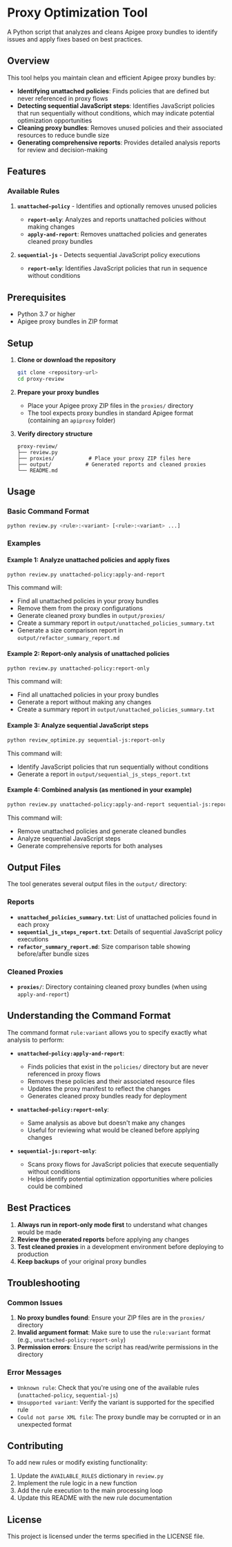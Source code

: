 # Proxy Optimization Tool

A Python script that analyzes and cleans Apigee proxy bundles to identify issues and apply fixes based on best practices.

## Overview

This tool helps you maintain clean and efficient Apigee proxy bundles by:

- **Identifying unattached policies**: Finds policies that are defined but never referenced in proxy flows
- **Detecting sequential JavaScript steps**: Identifies JavaScript policies that run sequentially without conditions, which may indicate potential optimization opportunities
- **Cleaning proxy bundles**: Removes unused policies and their associated resources to reduce bundle size
- **Generating comprehensive reports**: Provides detailed analysis reports for review and decision-making

## Features

### Available Rules

1. **`unattached-policy`** - Identifies and optionally removes unused policies
   - **`report-only`**: Analyzes and reports unattached policies without making changes
   - **`apply-and-report`**: Removes unattached policies and generates cleaned proxy bundles

2. **`sequential-js`** - Detects sequential JavaScript policy executions
   - **`report-only`**: Identifies JavaScript policies that run in sequence without conditions

## Prerequisites

- Python 3.7 or higher
- Apigee proxy bundles in ZIP format

## Setup

1. **Clone or download the repository**
   ```bash
   git clone <repository-url>
   cd proxy-review
   ```

2. **Prepare your proxy bundles**
   - Place your Apigee proxy ZIP files in the `proxies/` directory
   - The tool expects proxy bundles in standard Apigee format (containing an `apiproxy` folder)

3. **Verify directory structure**
   ```
   proxy-review/
   ├── review.py
   ├── proxies/           # Place your proxy ZIP files here
   ├── output/           # Generated reports and cleaned proxies
   └── README.md
   ```

## Usage

### Basic Command Format

```bash
python review.py <rule>:<variant> [<rule>:<variant> ...]
```

### Examples

#### Example 1: Analyze unattached policies and apply fixes
```bash
python review.py unattached-policy:apply-and-report
```
This command will:
- Find all unattached policies in your proxy bundles
- Remove them from the proxy configurations
- Generate cleaned proxy bundles in `output/proxies/`
- Create a summary report in `output/unattached_policies_summary.txt`
- Generate a size comparison report in `output/refactor_summary_report.md`

#### Example 2: Report-only analysis of unattached policies
```bash
python review.py unattached-policy:report-only
```
This command will:
- Find all unattached policies in your proxy bundles
- Generate a report without making any changes
- Create a summary report in `output/unattached_policies_summary.txt`

#### Example 3: Analyze sequential JavaScript steps
```bash
python review_optimize.py sequential-js:report-only
```
This command will:
- Identify JavaScript policies that run sequentially without conditions
- Generate a report in `output/sequential_js_steps_report.txt`

#### Example 4: Combined analysis (as mentioned in your example)
```bash
python review.py unattached-policy:apply-and-report sequential-js:report-only
```
This command will:
- Remove unattached policies and generate cleaned bundles
- Analyze sequential JavaScript steps
- Generate comprehensive reports for both analyses

## Output Files

The tool generates several output files in the `output/` directory:

### Reports
- **`unattached_policies_summary.txt`**: List of unattached policies found in each proxy
- **`sequential_js_steps_report.txt`**: Details of sequential JavaScript policy executions
- **`refactor_summary_report.md`**: Size comparison table showing before/after bundle sizes

### Cleaned Proxies
- **`proxies/`**: Directory containing cleaned proxy bundles (when using `apply-and-report`)

## Understanding the Command Format

The command format `rule:variant` allows you to specify exactly what analysis to perform:

- **`unattached-policy:apply-and-report`**: 
  - Finds policies that exist in the `policies/` directory but are never referenced in proxy flows
  - Removes these policies and their associated resource files
  - Updates the proxy manifest to reflect the changes
  - Generates cleaned proxy bundles ready for deployment

- **`unattached-policy:report-only`**: 
  - Same analysis as above but doesn't make any changes
  - Useful for reviewing what would be cleaned before applying changes

- **`sequential-js:report-only`**: 
  - Scans proxy flows for JavaScript policies that execute sequentially without conditions
  - Helps identify potential optimization opportunities where policies could be combined

## Best Practices

1. **Always run in report-only mode first** to understand what changes would be made
2. **Review the generated reports** before applying any changes
3. **Test cleaned proxies** in a development environment before deploying to production
4. **Keep backups** of your original proxy bundles

## Troubleshooting

### Common Issues

1. **No proxy bundles found**: Ensure your ZIP files are in the `proxies/` directory
2. **Invalid argument format**: Make sure to use the `rule:variant` format (e.g., `unattached-policy:report-only`)
3. **Permission errors**: Ensure the script has read/write permissions in the directory

### Error Messages

- `Unknown rule`: Check that you're using one of the available rules (`unattached-policy`, `sequential-js`)
- `Unsupported variant`: Verify the variant is supported for the specified rule
- `Could not parse XML file`: The proxy bundle may be corrupted or in an unexpected format

## Contributing

To add new rules or modify existing functionality:

1. Update the `AVAILABLE_RULES` dictionary in `review.py`
2. Implement the rule logic in a new function
3. Add the rule execution to the main processing loop
4. Update this README with the new rule documentation

## License

This project is licensed under the terms specified in the LICENSE file.
